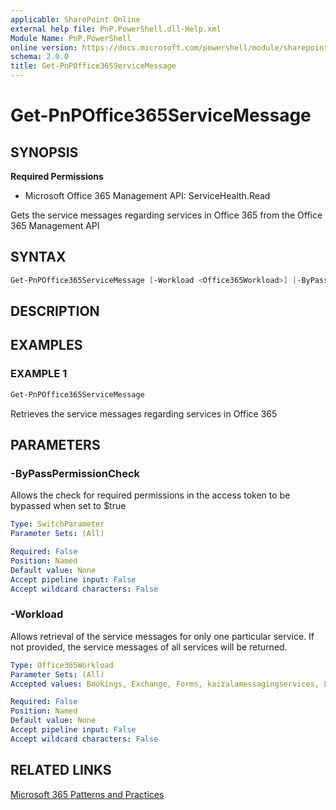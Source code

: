 ```yaml
---
applicable: SharePoint Online
external help file: PnP.PowerShell.dll-Help.xml
Module Name: PnP.PowerShell
online version: https://docs.microsoft.com/powershell/module/sharepoint-pnp/get-pnpoffice365servicemessage
schema: 2.0.0
title: Get-PnPOffice365ServiceMessage
---
```


# Get-PnPOffice365ServiceMessage

## SYNOPSIS

**Required Permissions**

  * Microsoft Office 365 Management API: ServiceHealth.Read

Gets the service messages regarding services in Office 365 from the Office 365 Management API

## SYNTAX

```powershell
Get-PnPOffice365ServiceMessage [-Workload <Office365Workload>] [-ByPassPermissionCheck] [<CommonParameters>]
```

## DESCRIPTION

## EXAMPLES

### EXAMPLE 1
```powershell
Get-PnPOffice365ServiceMessage
```

Retrieves the service messages regarding services in Office 365

## PARAMETERS

### -ByPassPermissionCheck
Allows the check for required permissions in the access token to be bypassed when set to $true

```yaml
Type: SwitchParameter
Parameter Sets: (All)

Required: False
Position: Named
Default value: None
Accept pipeline input: False
Accept wildcard characters: False
```

### -Workload
Allows retrieval of the service messages for only one particular service. If not provided, the service messages of all services will be returned.

```yaml
Type: Office365Workload
Parameter Sets: (All)
Accepted values: Bookings, Exchange, Forms, kaizalamessagingservices, Lync, MicrosoftFlow, MicrosoftFlowM365, microsoftteams, MobileDeviceManagement, O365Client, officeonline, OneDriveForBusiness, OrgLiveID, OSDPPlatform, OSub, Planner, PowerAppsM365, PowerBIcom, SharePoint, SwayEnterprise

Required: False
Position: Named
Default value: None
Accept pipeline input: False
Accept wildcard characters: False
```

## RELATED LINKS

[Microsoft 365 Patterns and Practices](https://aka.ms/m365pnp)